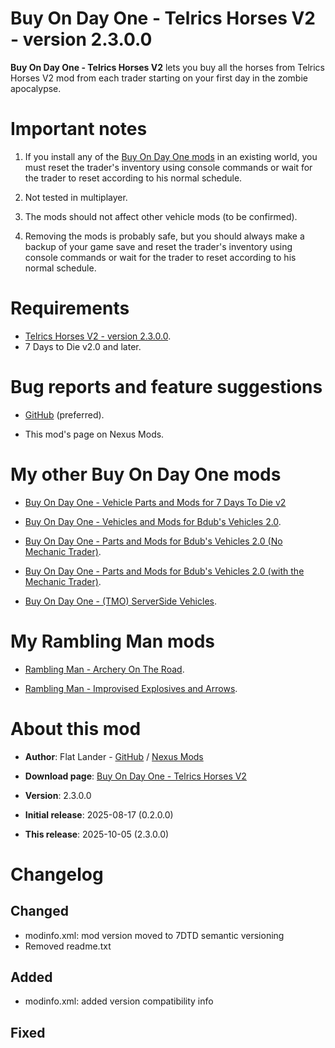 # Buy On Day One - Telrics Horses V2 - version 2.3.0.0

**Buy On Day One - Telrics Horses V2** lets you buy all the horses from Telrics Horses V2 mod from each trader starting on your first day in the zombie apocalypse. 

# Important notes

1. If you install any of the [Buy On Day One mods](https://next.nexusmods.com/profile/flatlanderone/mods) in an existing world, you must reset the trader's inventory using console commands or wait for the trader to reset according to his normal schedule.

2. Not tested in multiplayer.

3. The mods should not affect other vehicle mods (to be confirmed).

4. Removing the mods is probably safe, but you should always make a backup of your game save and reset the trader's inventory using console commands or wait for the trader to reset according to his normal schedule.

# Requirements

- [Telrics Horses V2 - version 2.3.0.0](https://www.nexusmods.com/7daystodie/mods/7422).
- 7 Days to Die v2.0 and later.

# Bug reports and feature suggestions

- [GitHub](https://github.com/flatlanderone/flatlander-releases/issues) (preferred).

- This mod's page on Nexus Mods.

# My other Buy On Day One mods

- [Buy On Day One - Vehicle Parts and Mods for 7 Days To Die v2](https://www.nexusmods.com/7daystodie/mods/8357)

- [Buy On Day One - Vehicles and Mods for Bdub's Vehicles 2.0](https://www.nexusmods.com/7daystodie/mods/8565).

- [Buy On Day One - Parts and Mods for Bdub's Vehicles 2.0 (No Mechanic Trader)](https://www.nexusmods.com/7daystodie/mods/8566).

- [Buy On Day One - Parts and Mods for Bdub's Vehicles 2.0 (with the Mechanic Trader)](https://www.nexusmods.com/7daystodie/mods/8581).

- [Buy On Day One - (TMO) ServerSide Vehicles](https://www.nexusmods.com/7daystodie/mods/8378).

# My Rambling Man mods

- [Rambling Man - Archery On The Road](https://www.nexusmods.com/7daystodie/mods/8512).

- [Rambling Man - Improvised Explosives and Arrows](https://www.nexusmods.com/7daystodie/mods/8456).

# About this mod

- **Author**: Flat Lander - [GitHub](https://github.com/flatlanderone/flatlander-releases) / [Nexus Mods](https://next.nexusmods.com/profile/flatlanderone)

- **Download page**: [Buy On Day One - Telrics Horses V2](https://www.nexusmods.com/7daystodie/mods/8371)

- **Version**: 2.3.0.0

- **Initial release**: 2025-08-17 (0.2.0.0)

- **This release**: 2025-10-05 (2.3.0.0)

# Changelog

## Changed
- modinfo.xml: mod version moved to 7DTD semantic versioning
- Removed readme.txt

## Added 
- modinfo.xml: added version compatibility info

## Fixed